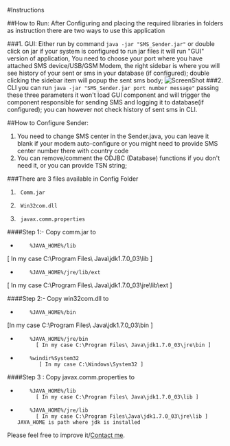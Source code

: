 
#Instructions

##How to Run:
After Configuring and placing the required libraries in folders as instruction there are two ways to use this application

###1. GUI:
Either run by command `java -jar "SMS_Sender.jar"` or double click on jar if your system is configured to run jar files it will run "GUI" version of application, You need to choose your port where you have attached SMS device/USB/GSM Modem, the right sidebar is where you will see history of your sent or sms in your database (if configured); double clicking the sidebar item will popup the sent sms body;
![ScreenShot](http://codeot.com/wp-content/uploads/2018/04/Screenshot-from-2018-04-04-10-44-33.png)
###2. CLI 
you can run `java -jar "SMS_Sender.jar port number message"` passing these three parameters it won't load GUI component and will trigger the component responsible for sending SMS and logging it to database(if configured); you can however not check history of sent sms in CLI. 

##How to Configure Sender:
1. You need to change SMS center in the Sender.java, you can leave it blank if your modem auto-configure or you might need to provide SMS center number there with country code
2. You can remove/comment the ODJBC (Database) functions if you don't need it, or you can provide TSN string;

###There are 3 files available in Config Folder
1.      Comm.jar
2.      Win32com.dll
3.      javax.comm.properties
####Step 1:- Copy comm.jar to
-         %JAVA_HOME%/lib  
[ In my case C:\Program Files\ Java\jdk1.7.0_03\lib ]
-         %JAVA_HOME%/jre/lib/ext
[ In my case C:\Program Files\ Java\jdk1.7.0_03\jre\lib\ext ]

####Step 2:- Copy win32com.dll to
-         %JAVA_HOME%/bin
[In my case C:\Program Files\ Java\jdk1.7.0_03\bin ]
-         %JAVA_HOME%/jre/bin
            [ In my case C:\Program Files\ Java\jdk1.7.0_03\jre\bin ]
-         %windir%System32
             [ In my case C:\Windows\System32 ]

####Step 3 : Copy javax.comm.properties to
-         %JAVA_HOME%/lib
            [ In my case C:\Program Files\ Java\jdk1.7.0_03\lib ]
-         %JAVA_HOME%/jre/lib
            [ In my case C:\Program Files\Java\jdk1.7.0_03\jre\lib ] JAVA_HOME is path where jdk is installed

Please feel free to improve it/[Contact me](mailto:talha@codeot.com). 

